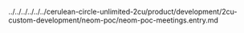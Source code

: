 ../../../../../../cerulean-circle-unlimited-2cu/product/development/2cu-custom-development/neom-poc/neom-poc-meetings.entry.md